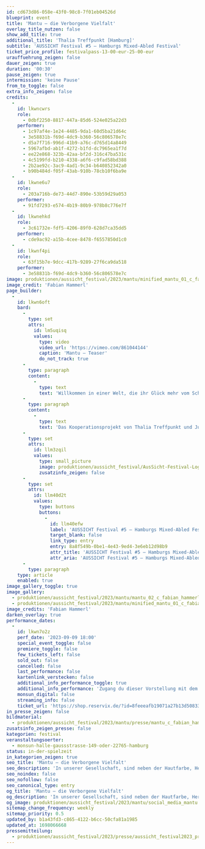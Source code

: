 ```yaml
---
id: cd673d86-058e-43f0-98c8-7f01eb04526d
blueprint: event
title: 'Mantu – die Verborgene Vielfalt'
overlay_title_nutzen: false
show_add_title: true
additional_title: 'Thalia Treffpunkt [Hamburg]'
subtitle: 'AUSSICHT Festival #5 – Hamburgs Mixed-Abled Festival'
ticket_price_profile: festivalpass-13-00-eur-25-00-eur
urauffuehrung_zeigen: false
dauer_zeigen: true
duration: '00:30'
pause_zeigen: true
intermission: 'keine Pause'
from_to_toggle: false
extra_info_zeigen: false
credits:
  -
    id: lkwncwrs
    role:
      - 0dbf2250-8817-447a-85d6-524e025a22d3
    performer:
      - 1c97af4e-1e24-4485-9da1-60d5ba21d64c
      - 3e58831b-f69d-4dc9-b360-56c806578e7c
      - d5a7f716-996d-41b9-a76c-d765d14a8449
      - 5967afbd-ab1f-4272-b1fd-dc7965ea1f7d
      - ee22e868-323b-42aa-bf2d-316c47ba531c
      - 4c5199fd-b210-4338-a6f6-c9fad58bd388
      - 2b2ae92c-3ac9-4ad1-9c34-b640852342a0
      - b90b484d-f05f-43ab-910b-78cb10f6ba9e
  -
    id: lkwne6u7
    role:
      - 203a716b-de73-44d7-890e-53b59d29a053
    performer:
      - 91fd7293-e574-4b19-80b9-978b8c776e7f
  -
    id: lkwnehkd
    role:
      - 3c61732e-fdf5-4206-89f0-628d7ca35dd5
    performer:
      - cde9ac92-a15b-4cee-8478-f6557850d1c0
  -
    id: lkwnf4pi
    role:
      - 63f15b7e-9dcc-417b-9289-27f6ca9da518
    performer:
      - 3e58831b-f69d-4dc9-b360-56c806578e7c
image: produktionen/aussicht_festival/2023/mantu/minified_mantu_01_c_fabian_hammerl.jpg
image_credit: 'Fabian Hammerl'
page_builder:
  -
    id: lkwn6oft
    bard:
      -
        type: set
        attrs:
          id: lm5uqisq
          values:
            type: video
            video_url: 'https://vimeo.com/861044144'
            caption: 'Mantu – Teaser'
            do_not_track: true
      -
        type: paragraph
        content:
          -
            type: text
            text: 'Willkommen in einer Welt, die ihr Glück mehr vom Schein als vom Sein abhängig macht. Bei uns, in unserer heutigen Gesellschaft, sind neben der Hautfarbe, Herkunft und dem Glauben vor allem die Farbe der Haare entscheidend, ja sogar ein ausschlaggebendes Kriterium, dass das Schicksal und die sozialen Aufstiegschancen eines Menschen bestimmt. Was bedeutet das für unsere Welt? Für jeden Einzelnen von uns? Wir bringen die etablierte, gesellschaftliche Ordnung durcheinander und machen sie bunt! Wenn wir das tun, was bleibt übrig? Chaos! Meine Haarfarbe ist das Chaos. Und wisst ihr was Chaos ist? Es ist fair!'
      -
        type: paragraph
        content:
          -
            type: text
            text: 'Das Kooperationsprojekt von Thalia Treffpunkt und Jugendmigrationsdienst des CJD Hamburg ist Teil des Internationalen Cafés Embassy of Hope. Das Projekt wird von FREIRÄUME! Initiative für kulturelle Integrationsprojekte gefördert.'
      -
        type: set
        attrs:
          id: llm3zqil
          values:
            type: small_picture
            image: produktionen/aussicht_festival/AusSicht-Festival-Logo-Rechteck.jpg
            zusatzinfo_zeigen: false
      -
        type: set
        attrs:
          id: llm40d2t
          values:
            type: buttons
            buttons:
              -
                id: llm40efw
                label: 'AUSSICHT Festival #5 – Hamburgs Mixed-Abled Festival'
                target_blank: false
                link_type: entry
                entry: 8a8f549b-0be1-4e43-9ed4-3e6eb12d98b9
                attr_title: 'AUSSICHT Festival #5 – Hamburgs Mixed-Abled Festival'
                attr_aria: 'AUSSICHT Festival #5 – Hamburgs Mixed-Abled Festival'
      -
        type: paragraph
    type: article
    enabled: true
image_gallery_toggle: true
image_gallery:
  - produktionen/aussicht_festival/2023/mantu/mantu_02_c_fabian_hammerl.jpg
  - produktionen/aussicht_festival/2023/mantu/minified_mantu_01_c_fabian_hammerl.jpg
image_credits: 'Fabian Hammerl'
darken_overlay: true
performance_dates:
  -
    id: lkwn7o2z
    perf_date: '2023-09-09 18:00'
    special_event_toggle: false
    premiere_toggle: false
    few_tickets_left: false
    sold_out: false
    cancelled: false
    last_performance: false
    kartenlink_verstecken: false
    additional_info_performance_toggle: true
    additional_info_performance: 'Zugang du dieser Vorstellung mit dem Festivalpass [AUSSICHT Festival 2023] oder einem Ticket der Theaternacht Hamburg 2023.'
    monsun_digital: false
    streaming_info: false
    ticket_url: 'https://shop.reservix.de/?id=8feeeafb19071a27b13d5083379d95183e9ab490f2f135faf80b2fecfc1ba00f2aba7ad8945f4a4292549eb86feddc1b&vID=7337&eventGrpID=444675'
in_presse_zeigen: false
bildmaterial:
  - produktionen/aussicht_festival/2023/mantu/presse/mantu_c_fabian_hammerl_monsun_aussicht_festival_2023..zip
zusatsinfo_zeigen_presse: false
kategorien: festival
veranstaltungsoerter:
  - monsun-halle-gaussstrasse-149-oder-22765-hamburg
status: in-der-spielzeit
in_kategorien_zeigen: true
seo_title: 'Mantu – die Verborgene Vielfalt'
seo_description: 'In unserer Gesellschaft, sind neben der Hautfarbe, Herkunft und dem Glauben vor allem die Farbe der Haare entscheidend. Was bedeutet das für unsere Welt?'
seo_noindex: false
seo_nofollow: false
seo_canonical_type: entry
og_title: 'Mantu – die Verborgene Vielfalt'
og_description: 'In unserer Gesellschaft, sind neben der Hautfarbe, Herkunft und dem Glauben vor allem die Farbe der Haare entscheidend. Was bedeutet das für unsere Welt?'
og_image: produktionen/aussicht_festival/2023/mantu/social_media_mantu.jpg
sitemap_change_frequency: weekly
sitemap_priority: 0.5
updated_by: b1a43fd3-c865-4122-b6cc-50cfa81a1985
updated_at: 1698066668
pressemitteilung:
  - produktionen/aussicht_festival/2023/presse/aussicht_festival2023_pressemitteilung_monsun.theater.pdf
---
```

